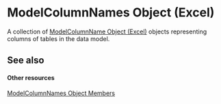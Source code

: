 
# ModelColumnNames Object (Excel)

A collection of [ModelColumnName Object (Excel)](63a5eefe-b54d-0075-c116-8a752c881834.md) objects representing columns of tables in the data model.


## See also


#### Other resources


[ModelColumnNames Object Members](ba659135-e622-bc31-0a97-0c5ea6046964.md)
